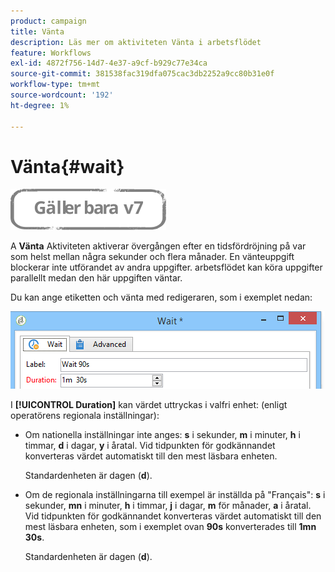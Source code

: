 ```yaml
---
product: campaign
title: Vänta
description: Läs mer om aktiviteten Vänta i arbetsflödet
feature: Workflows
exl-id: 4872f756-14d7-4e37-a9cf-b929c77e34ca
source-git-commit: 381538fac319dfa075cac3db2252a9cc80b31e0f
workflow-type: tm+mt
source-wordcount: '192'
ht-degree: 1%

---
```


# Vänta{#wait}

![](../../assets/v7-only.svg)

A **Vänta** Aktiviteten aktiverar övergången efter en tidsfördröjning på var som helst mellan några sekunder och flera månader. En vänteuppgift blockerar inte utförandet av andra uppgifter. arbetsflödet kan köra uppgifter parallellt medan den här uppgiften väntar.

Du kan ange etiketten och vänta med redigeraren, som i exemplet nedan:

![](assets/edit_wait.png)

I **[!UICONTROL Duration]** kan värdet uttryckas i valfri enhet: (enligt operatörens regionala inställningar):

* Om nationella inställningar inte anges: **s** i sekunder, **m** i minuter, **h** i timmar, **d** i dagar, **y** i åratal. Vid tidpunkten för godkännandet konverteras värdet automatiskt till den mest läsbara enheten.

   Standardenheten är dagen (**d**).

* Om de regionala inställningarna till exempel är inställda på &quot;Français&quot;: **s** i sekunder, **mn** i minuter, **h** i timmar, **j** i dagar, **m** för månader, **a** i åratal. Vid tidpunkten för godkännandet konverteras värdet automatiskt till den mest läsbara enheten, som i exemplet ovan **90s** konverterades till **1mn 30s**.

   Standardenheten är dagen (**d**).
